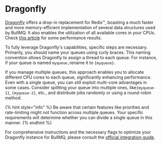 # Dragonfly

[Dragonfly](https://www.dragonflydb.io/) offers a drop-in replacement for Redis™, boasting a much faster and more memory-efficient implementation of several data structures used by BullMQ. It also enables the utilization of all available cores in your CPUs. Check [this article](https://bullmq.io/news/101023/dragonfly-compatibility/) for some performance results.

To fully leverage Dragonfly's capabilities, specific steps are necessary. Primarily, you should name your queues using curly braces. This naming convention allows Dragonfly to assign a thread to each queue. For instance, if your queue is named `myqueue,`rename it to `{myqueue}`.

If you manage multiple queues, this approach enables you to allocate different CPU cores to each queue, significantly enhancing performance. Even with a single queue, you can still exploit multi-core advantages in some cases. Consider splitting your queue into multiple ones, like`{myqueue-1}`, `{myqueue-2}`, etc., and distribute jobs randomly or using a round-robin method.

{% hint style="info" %}
Be aware that certain features like priorities and rate-limiting might not function across multiple queues. Your specific requirements will determine whether you can divide a single queue in this manner.
{% endhint %}

For comprehensive instructions and the necessary flags to optimize your Dragonfly instance for BullMQ, please consult the [official integration guide](https://www.dragonflydb.io/docs/integrations/bullmq).
